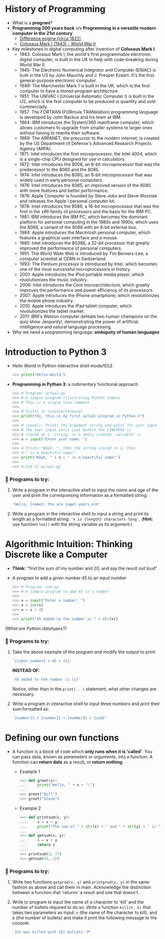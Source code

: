 # History of Programming
 - What is a **program**?
 - **Programming 200 years back** v/s **Programming in a versatile modern computer in the 21st century**
	 - [Difference engine (circa 1822)](https://en.wikipedia.org/wiki/Difference_engine)
	 - [Colossus Mark I (1943) - World War II](https://en.wikipedia.org/wiki/Colossus_computer)
 - Key milestones in digital computing after invention of **Colossus Mark I**:
    - 1943: Colossus Mark I, the world's first programmable electronic digital computer, is built in the UK to help with code-breaking during World War II.
	- 1945: The Electronic Numerical Integrator and Computer (ENIAC) is built in the US by John Mauchly and J. Presper Eckert. It's the first general-purpose electronic computer.
	- 1949: The Manchester Mark 1 is built in the UK, which is the first computer to have a stored-program architecture.
	- 1951: The UNIVAC I (Universal Automatic Computer I) is built in the US, which is the first computer to be produced in quantity and sold commercially.
	- 1957: The FORTRAN (FORmula TRANslation) programming language is developed by John Backus and his team at IBM.
	- 1964: IBM introduces the System/360 mainframe computer, which allows customers to upgrade from smaller systems to larger ones without having to rewrite their software.
	- 1969: The ARPANET, the precursor to the modern internet, is created by the US Department of Defense's Advanced Research Projects Agency (ARPA).
	- 1971: Intel introduces the first microprocessor, the Intel 4004, which is a single-chip CPU designed for use in calculators.
	- 1972: Intel introduces the 8008, an 8-bit microprocessor that was the predecessor to the 8080 and the 8085.
	- 1974: Intel introduces the 8080, an 8-bit microprocessor that was widely used in early personal computers.
	- 1976: Intel introduces the 8085, an improved version of the 8080 with more features and better performance.
	- 1976: Apple Computer is founded by Steve Jobs and Steve Wozniak and releases the Apple I personal computer kit.
	- 1978: Intel introduces the 8086, a 16-bit microprocessor that was the first in the x86 family of processors and the basis for the IBM PC.
	- 1981: IBM introduces the IBM PC, which becomes the dominant platform for personal computing in the 1980s and 1990s, which uses the 8088, a variant of the 8086 with an 8-bit external bus.
	- 1984: Apple introduces the Macintosh personal computer, which features a graphical user interface and a mouse.
	- 1985: Intel introduces the 80386, a 32-bit processor that greatly improved the performance of personal computers.
	- 1991: The World Wide Web is introduced by Tim Berners-Lee, a computer scientist at CERN in Switzerland.
	- 1993: The Pentium processor is introduced by Intel, which becomes one of the most successful microprocessors in history.
	- 2001: Apple introduces the iPod portable media player, which revolutionizes the music industry.
	- 2006: Intel introduces the Core microarchitecture, which greatly improves the performance and power efficiency of its processors.
	- 2007: Apple introduces the iPhone smartphone, which revolutionizes the mobile phone industry.
	- 2010: Apple introduces the iPad tablet computer, which revolutionizes the tablet market.
	- 2011: IBM's Watson computer defeats two human champions on the quiz show Jeopardy!, demonstrating the power of artificial intelligence and natural language processing.
 - Why we need a programming language: **ambiguity of human languages**

# Introduction to Python 3
 - *Hello World* in Python interactive shell mode/IDLE

	```python
	>>> print("Hello World")
	```
	
 - **Programming in Python 3**: a rudimentary functional approach
 
	 ```py
	 >>> # Program: actual.py
	 >>> # A simple program illustrating Python tokens
	 >>> # This is a single line comment
	 >>> 
	 >>> # Prints to console/terminal
	 >>> print("Hi, this is my first actual program in Python 3")
	 >>> 
	 >>> # input(): Prints the argument string and waits for user input and a LINEFEED
	 >>> # The user input until just before the LINEFEED is 
	 >>> # stored as a 'string' in a newly created 'variable' x
	 >>> x = input("Enter your name: ")
	 >>> 
	 >>> # Prints "Woah, ", then the string stored in x, then
	 >>> # " is a beautiful name!"
	 >>> print("Woah, " + x + " is a beautiful name!")
	 >>> 
	 >>> # End of actual.py
	 ```
	
### 📝 Programs to try:
1. Write a program in the interactive shell to input the *name* and *age* of the user and print the corresponsing information as a formatted string:

	 ```sh
	'Hello, {name}! You are {age} years old'
	```
3. Write a program in the interactive shell to input a string and print its length as a formatted string: `'x is {length} characters long'`. (**Hint:** use function `len()` with the string variable as its argument.)

# Algorithmic Intuition: Thinking Discrete like a Computer
 - **Think:** "find the sum of my number and 20, and say the result out loud"
 - A program to add a given number 45 to an input number

	 ```py
	 >>> # Program: sum.py
	 >>> # A simple program to add 45 to a number
	 >>> 
	 >>> x = input("Enter a number: ")
	 >>> x = int(x)
	 >>> x = x + 45
	 >>> 
	 >>> print("45 added to the number is " + str(x))
	 ```
*(What are Python datatypes?)*

### 📝 Programs to try:

1. Take the above example of the program and modify the output to print: 

	```sh
	'{input_number} + 45 = {x}'
	``` 

	**INSTEAD OF:**

	```sh
	'45 added to the number is {x}'
	```
	
	Notice, other than in the `print(...)` statement, what other changes are necessary.

2. Write a program in interactive shell to input three numbers and print their sum formatted as:

	```sh
	'{number1} + {number2} + {number3} = {sum}'
	```
	
# Defining our own functions
 - A function is a block of code which **only runs when it is 'called'**. You can pass data, known as *parameters* or *arguments*, into a function. A function can **return data** as a result, or **return nothing**.
	 - Example 1
	
		```python
		>>> def greet(x):
		...     print("Hello, " + x + "!")
		... 
		>>> greet("Bill")
		>>> greet("Steve")
		```
	- Example 2

		```python
		>>> def printsum(x, y):
		...     s = x + y
		...     print("The sum of " + str(x) + " and " + str(y) + " is " + str(s))
		... 
		>>> def getsum(x, y):
		...     s = x + y
		...     return s
		... 
		>>> printsum(3, 77)
		>>> getsum(45, 32)
		```

### 📝 Programs to try:

1. Write two functions `getprod(x, y)` and `printprod(x, y)` in the same fashion as above and call them in main. Acknowledge the distinction between a function that 'returns' a result and one that doesn't.
2. Write to program to input the name of a character to 'kill' and the number of bullets required to do so. Write a function `kill(n, b)` that takes two parameters as input: `n` (the name of the character to kill), and `b` (the number of bullets) and make it print the following message to the console:

	```sh
	'{n} was killed with {b} bullets :P'
	```
